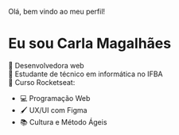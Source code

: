 Olá, bem vindo ao meu perfil!
<h1>Eu sou Carla Magalhães</h1>

📱 Desenvolvedora web <br>
🏫 Estudante de técnico em informática no IFBA <br>
🚀 Curso Rocketseat:
- 💻 Programação Web
- 🖌 UX/UI com Figma
- 📚 Cultura e Método Ágeis
